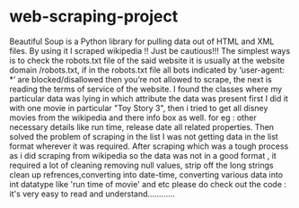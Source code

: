 # web-scraping-project
Beautiful Soup is a Python library for pulling data out of HTML and XML files.
By using it I scraped wikipedia !! 
Just be cautious!!!
The simplest ways is to check the robots.txt file of the said website it is usually at the website domain /robots.txt, 
if in the robots.txt file all bots indicated by ‘user-agent: *’ are blocked/disallowed then you’re not allowed to scrape, the next is reading the terms of service of the website.
I found the classes where my particular data was lying in which attribute the data was present first I did it with one movie in particular "Toy Story 3", then i tried to get all disney movies 
from the wikipedia and there info box as well. 
for eg : other necessary details like run time, release date all related properties.
Then solved the problem of scraping in the list I was not getting data in the list format wherever it was required.
After scraping which was a tough process as i did scraping from wikipedia so the data was not in a good format , it required a lot of cleaning removing null values, strip off the long strings
clean up refrences,converting into date-time, converting various data into int datatype like 'run time of movie' and etc
please do check out the code : 
it's very easy to read and understand............
